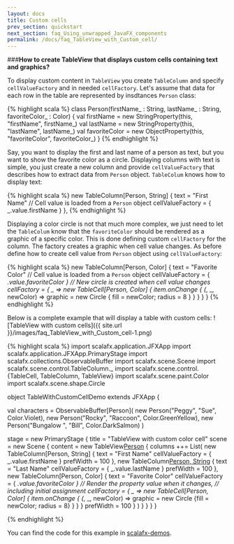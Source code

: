 ```yaml
---
layout: docs
title: Custom cells
prev_section: quickstart
next_section: faq_Using_unwrapped_JavaFX_components
permalink: /docs/faq_TableView_with_Custom_cell/
---
```


###**How to create TableView that displays custom cells containing text and graphics?**

To display custom content in `TableView` you create `TableColumn` and specify `cellValueFactory` and in needed `cellFactory`. Let's assume that data for each row in the table are represented by insdtances `Person` class:

{% highlight scala %}
class Person(firstName_ : String, 
             lastName_ : String, 
             favoriteColor_ : Color) {
  val firstName = new StringProperty(this, "firstName", firstName_)
  val lastName = new StringProperty(this, "lastName", lastName_)
  val favoriteColor = new ObjectProperty(this, "favoriteColor", 
                                         favoriteColor_)
}
{% endhighlight %}

Say, you want to display the first and last name of a person as text, but you want to show the favorite color as a circle. Displaying columns with text is simple, you just create a new column and provide `cellValueFactory` that describes how to extract data from `Person` object. `TableColum` knows how to display text:

{% highlight scala %}
new TableColumn[Person, String] {
  text = "First Name"
  // Cell value is loaded from a `Person` object
  cellValueFactory = { _.value.firstName }
},
{% endhighlight %}

Displaying a color circle is not that much more complex, we just need to let the `TableColum` know that the `favoriteColor` should be rendered as a graphic of a specific color. This is done defining custom `cellFactory` for the column. The factory creates a graphic when cell value changes. As before define how to create cell value from `Person` object using `cellValueFactory`:

{% highlight scala %}
new TableColumn[Person, Color] {
  text = "Favorite Color"
  // Cell value is loaded from a `Person` object
  cellValueFactory = { _.value.favoriteColor }
  // New circle is created when cell value changes
  cellFactory = { _ => 
    new TableCell[Person, Color] {
      item.onChange { (_, _, newColor) => 
        graphic = new Circle {
          fill = newColor; 
          radius = 8
        }
      }
    }
  }
}
{% endhighlight %}

Below is a complete example that will display a table with custom cells:
![TableView with custom cells]({{ site.url }}/images/faq_TableView_with_Custom_cell-1.png)

{% highlight scala %}
import scalafx.application.JFXApp
import scalafx.application.JFXApp.PrimaryStage
import scalafx.collections.ObservableBuffer
import scalafx.scene.Scene
import scalafx.scene.control.TableColumn._
import scalafx.scene.control.{TableCell, TableColumn, TableView}
import scalafx.scene.paint.Color
import scalafx.scene.shape.Circle

object TableWithCustomCellDemo extends JFXApp {

  val characters = ObservableBuffer[Person](
    new Person("Peggy", "Sue", Color.Violet),
    new Person("Rocky", "Raccoon", Color.GreenYellow),
    new Person("Bungalow ", "Bill", Color.DarkSalmon)
  )

  stage = new PrimaryStage {
    title = "TableView with custom color cell"
    scene = new Scene {
      content = new TableView[Person](characters) {
        columns ++= List(
          new TableColumn[Person, String] {
            text = "First Name"
            cellValueFactory = { _.value.firstName }
            prefWidth = 100
          },
          new TableColumn[Person, String]() {
            text = "Last Name"
            cellValueFactory = { _.value.lastName }
            prefWidth = 100
          },
          new TableColumn[Person, Color] {
            text = "Favorite Color"
            cellValueFactory = { _.value.favoriteColor }
            // Render the property value when it changes, 
            // including initial assignment
            cellFactory = { _ => 
              new TableCell[Person, Color] {
                item.onChange { (_, _, newColor) => 
                  graphic = new Circle {fill = newColor; radius = 8}
                }
              }
            }
            prefWidth = 100
          }
        )
      }
    }
  }
}

{% endhighlight %}

You can find the code for this example in [scalafx-demos](https://github.com/scalafx/scalafx/tree/master/scalafx-demos).